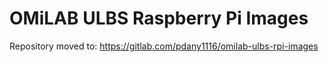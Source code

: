 # OMiLAB ULBS Raspberry Pi Images

Repository moved to: https://gitlab.com/pdany1116/omilab-ulbs-rpi-images
